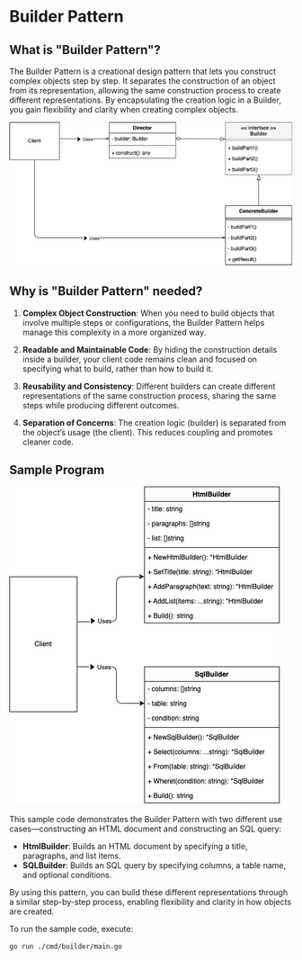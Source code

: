 # Builder Pattern

## What is "Builder Pattern"?

The Builder Pattern is a creational design pattern that lets you construct complex objects step by step. It separates the construction of an object from its representation, allowing the same construction process to create different representations. By encapsulating the creation logic in a Builder, you gain flexibility and clarity when creating complex objects.

![Class Diagram](./assets/class-diagram.drawio.png)

## Why is "Builder Pattern" needed?

1. **Complex Object Construction**: When you need to build objects that involve multiple steps or configurations, the Builder Pattern helps manage this complexity in a more organized way.

2. **Readable and Maintainable Code**: By hiding the construction details inside a builder, your client code remains clean and focused on specifying what to build, rather than how to build it.

3. **Reusability and Consistency**: Different builders can create different representations of the same construction process, sharing the same steps while producing different outcomes.

4. **Separation of Concerns**: The creation logic (builder) is separated from the object’s usage (the client). This reduces coupling and promotes cleaner code.

## Sample Program

![Sample program diagram](./assets/sample-program.drawio.png)

This sample code demonstrates the Builder Pattern with two different use cases—constructing an HTML document and constructing an SQL query:

- **HtmlBuilder**: Builds an HTML document by specifying a title, paragraphs, and list items.  
- **SQLBuilder**: Builds an SQL query by specifying columns, a table name, and optional conditions.

By using this pattern, you can build these different representations through a similar step-by-step process, enabling flexibility and clarity in how objects are created.

To run the sample code, execute:

```bash
go run ./cmd/builder/main.go
```